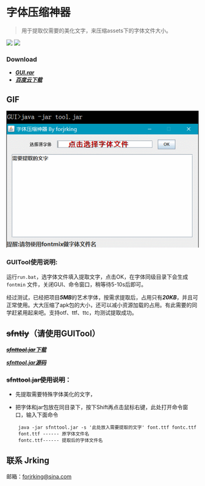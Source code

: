 # 字体压缩神器
>用于提取仅需要的美化文字，来压缩assets下的字体文件大小。

![](https://img.shields.io/badge/support-OpenType-red.svg)
![](https://img.shields.io/badge/support-TrueType-red.svg)
### Download
- [***GUI.rar***](https://github.com/forJrking/FontZip/raw/master/GUI.rar)
- [***百度云下载***](http://pan.baidu.com/s/1nuEDOSh)

## GIF

![GUI](gif.gif)

### GUITool使用说明:
运行```run.bat```，选字体文件填入提取文字，点击OK，在字体同级目录下会生成 ```fontmin``` 文件，关闭GUI、命令窗口，稍等待5-10s后即可。

经过测试，已经把项目***5MB***的艺术字体，按需求提取后，占用只有***20KB***，并且可正常使用。大大压缩了apk包的大小，还可以减小资源加载的占用。有此需要的同学赶紧用起来吧。支持otf、ttf、ttc，均测试提取成功。

## ~~sfntly~~（请使用GUITool）
[***~~sfnttool.jar~~下载***](https://github.com/forJrking/FontZip/raw/master/FontTool/sfnttool.jar)

[***sfnttool.jar源码***](https://github.com/googlei18n/sfntly)

### ~~sfnttool.jar使用说明~~：
 * 先提取需要特殊字体美化的文字，
 * 把字体和jar包放在同目录下，按下Shift再点击鼠标右键，此处打开命令窗口，输入下面命令 

	    java -jar sfnttool.jar -s '此处放入需要提取的文字' font.ttf fontc.ttf 
    	font.ttf ------ 原字体文件名
    	fontc.ttf------ 提取后的字体文件名

## 联系 Jrking
邮箱：forjrking@sina.com
